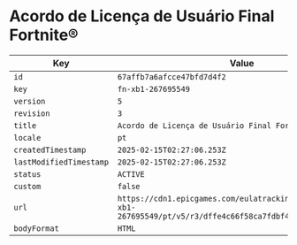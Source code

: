 # Acordo de Licença de Usuário Final Fortnite®

| Key | Value |
| --- | ----- |
| `id` | `67affb7a6afcce47bfd7d4f2` |
| `key` | `fn-xb1-267695549` |
| `version` | `5` |
| `revision` | `3` |
| `title` | `Acordo de Licença de Usuário Final Fortnite®` |
| `locale` | `pt` |
| `createdTimestamp` | `2025-02-15T02:27:06.253Z` |
| `lastModifiedTimestamp` | `2025-02-15T02:27:06.253Z` |
| `status` | `ACTIVE` |
| `custom` | `false` |
| `url` | `https://cdn1.epicgames.com/eulatracking-download/fn-xb1-267695549/pt/v5/r3/dffe4c66f58ca7fdbf4a47bb405afa5c.pdf` |
| `bodyFormat` | `HTML` |
